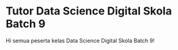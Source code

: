 # Tutor Data Science Digital Skola Batch 9

Hi semua peserta kelas Data Science Digital Skola Batch 9!
